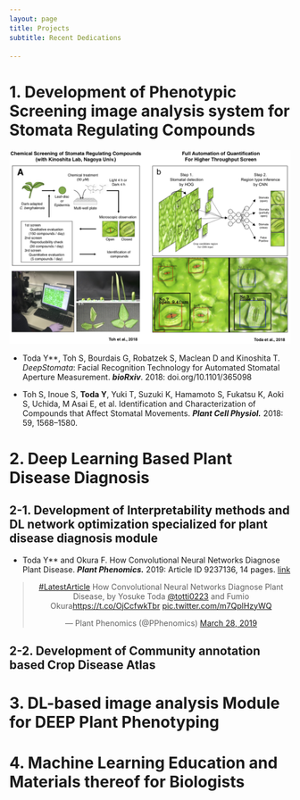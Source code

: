 ```yaml
---
layout: page
title: Projects
subtitle: Recent Dedications

---
```




# 1. Development of Phenotypic Screening image analysis system for Stomata Regulating Compounds

![stomataslide](assets/stomataslide.png)

- Toda Y**, Toh S, Bourdais G, Robatzek S, Maclean D and Kinoshita T. *DeepStomata*: Facial
  Recognition Technology for Automated Stomatal Aperture Measurement. ***bioRxiv***.
  2018: doi.org/10.1101/365098

- Toh S, Inoue S, **Toda Y**, Yuki T, Suzuki K, Hamamoto S, Fukatsu K, Aoki S, Uchida, M Asai E, et al. Identification and Characterization of Compounds that Affect Stomatal Movements. ***Plant Cell Physiol.*** 2018: 59, 1568–1580.

# 2. Deep Learning Based Plant Disease Diagnosis





## 2-1. Development of Interpretability methods and DL network optimization specialized for plant disease diagnosis module

- Toda Y** and Okura F. How Convolutional Neural Networks Diagnose Plant Disease. ***Plant Phenomics.*** 2019: Article ID 9237136, 14 pages.  [link](https://spj.sciencemag.org/plantphenomics/2019/9237136/?fbclid=IwAR1F0SYzw2dLpsAaEysZSkZC-I5C11q6dwIyWj-i5cWfBsIHMdeJ1BRub2w)


<center><blockquote class="twitter-tweet" data-lang="en"><p lang="en" dir="ltr"><a href="https://twitter.com/hashtag/LatestArticle?src=hash&amp;ref_src=twsrc%5Etfw">#LatestArticle</a> How Convolutional Neural Networks Diagnose Plant Disease, by Yosuke Toda <a href="https://twitter.com/totti0223?ref_src=twsrc%5Etfw">@totti0223</a> and Fumio Okura<a href="https://t.co/OjCcfwkTbr">https://t.co/OjCcfwkTbr</a> <a href="https://t.co/m7QplHzyWQ">pic.twitter.com/m7QplHzyWQ</a></p>&mdash; Plant Phenomics (@PPhenomics) <a href="https://twitter.com/PPhenomics/status/1111176107888263169?ref_src=twsrc%5Etfw">March 28, 2019</a></blockquote> <script async src="https://platform.twitter.com/widgets.js" charset="utf-8"></script> </center>





## 2-2. Development of Community annotation based Crop Disease Atlas

# 3. DL-based image analysis Module for DEEP Plant Phenotyping



# 4. Machine Learning Education and Materials thereof for Biologists

